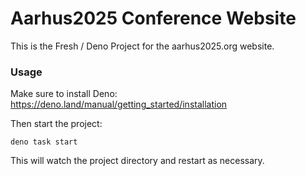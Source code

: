 # Aarhus2025 Conference Website

This is the Fresh / Deno Project for the aarhus2025.org website.

### Usage

Make sure to install Deno: https://deno.land/manual/getting_started/installation

Then start the project:

```
deno task start
```

This will watch the project directory and restart as necessary.
